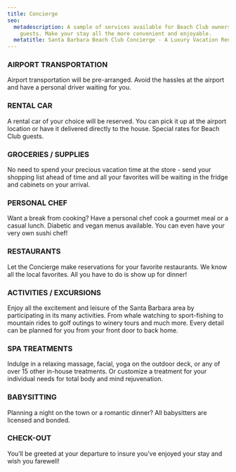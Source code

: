 ```yaml
---
title: Concierge
seo:
  metadescription: A sample of services available for Beach Club owners and
    guests. Make your stay all the more convenient and enjoyable.
  metatitle: Santa Barbara Beach Club Concierge - A Luxury Vacation Rental Property
---
```

### AIRPORT TRANSPORTATION

Airport transportation will be pre-arranged.  Avoid the hassles at the airport and have a personal driver waiting for you.

### RENTAL CAR

A rental car of your choice will be reserved.  You can pick it up at the airport location or have it delivered directly to the house.  Special rates for Beach Club guests.

### GROCERIES / SUPPLIES

No need to spend your precious vacation time at the store - send your shopping list ahead of time and all your favorites will be waiting in the fridge and cabinets on your arrival.

### PERSONAL CHEF

Want a break from cooking?  Have a personal chef cook a gourmet meal or a casual lunch.  Diabetic and vegan menus available.  You can even have your very own sushi chef!

### RESTAURANTS

Let the Concierge make reservations for your favorite restaurants.  We know all the local favorites.  All you have to do is show up for dinner! 

### ACTIVITIES / EXCURSIONS

Enjoy all the excitement and leisure of the Santa Barbara area by participating in its many activities.  From whale watching to sport-fishing to mountain rides to golf outings to winery tours and much more.   Every detail can be planned for you from your front door to back home.

### SPA TREATMENTS

Indulge in a relaxing massage, facial, yoga on the outdoor deck, or any of over 15 other in-house treatments.  Or customize a treatment for your individual needs for total body and mind rejuvenation.

### BABYSITTING

Planning a night on the town or a romantic dinner?  All babysitters are licensed and bonded.

### CHECK-OUT

You’ll be greeted at your departure to insure you’ve enjoyed your stay and wish you farewell!